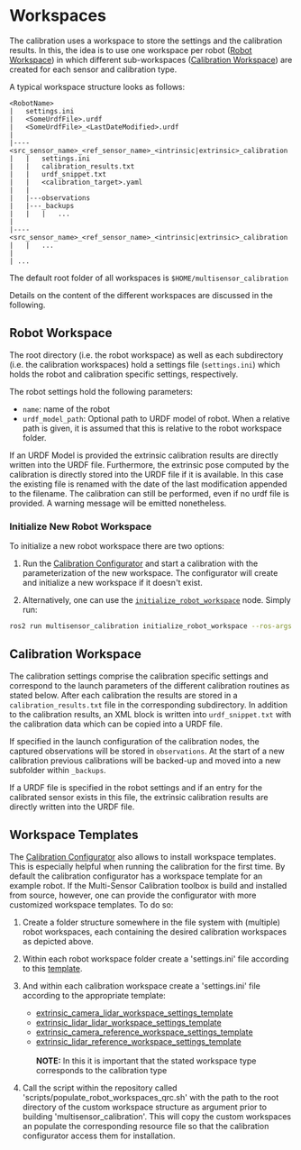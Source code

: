 # Workspaces

The calibration uses a workspace to store the settings and the calibration results.
In this, the idea is to use one workspace per robot ([Robot Workspace](#robot-workspace)) in which different sub-workspaces ([Calibration Workspace](#calibration-workspace)) are created for each sensor and calibration type.

A typical workspace structure looks as follows:

```text
<RobotName>
|   settings.ini
|   <SomeUrdfFile>.urdf   
|   <SomeUrdfFile>_<LastDateModified>.urdf 
|
|----<src_sensor_name>_<ref_sensor_name>_<intrinsic|extrinsic>_calibration
|   |   settings.ini
|   |   calibration_results.txt
|   |   urdf_snippet.txt
|   |   <calibration_target>.yaml
|   |   
|   |---observations
|   |---_backups
|   |   |   ...
|   
|----<src_sensor_name>_<ref_sensor_name>_<intrinsic|extrinsic>_calibration
|   |   ...
|
| ...
```

The default root folder of all workspaces is ```$HOME/multisensor_calibration```

Details on the content of the different workspaces are discussed in the following.

## Robot Workspace

The root directory (i.e. the robot workspace) as well as each subdirectory (i.e. the calibration workspaces) hold a settings file (```settings.ini```) which holds the robot and calibration specific settings, respectively.

The robot settings hold the following parameters:

- ```name```: name of the robot
- ```urdf_model_path```: Optional path to URDF model of robot. When a relative path is given, it is assumed that this is relative to the robot workspace folder.

If an URDF Model is provided the extrinsic calibration results are directly written into the URDF file.
Furthermore, the extrinsic pose computed by the calibration is directly stored into the URDF file if it is available. 
In this case the existing file is renamed with the date of the last modification appended to the filename.
The calibration can still be performed, even if no urdf file is provided. 
A warning message will be emitted nonetheless. 

### Initialize New Robot Workspace

To initialize a new robot workspace there are two options:

1. Run the [Calibration Configurator](tutorial.md#calibration-configurator) and start a calibration with the parameterization of the new workspace.
The configurator will create and initialize a new workspace if it doesn't exist.

2. Alternatively, one can use the [```initialize_robot_workspace```](nodes_and_nodelets.md#initialize_robot_workspace) node. Simply run:<br>
```bash
ros2 run multisensor_calibration initialize_robot_workspace --ros-args -p robot_ws_path:=<path_to_ws_dir> -p robot_name:=<robot_name> [-p urdf_model_path:=<path_to_file>]
```

## Calibration Workspace

The calibration settings comprise the calibration specific settings and correspond to the launch parameters of the different calibration routines as stated below.
After each calibration the results are stored in a ```calibration_results.txt``` file in the corresponding subdirectory.
In addition to the calibration results, an XML block is written into ```urdf_snippet.txt``` with the calibration data which can be copied into a URDF file.

If specified in the launch configuration of the calibration nodes, the captured observations will be stored in ```observations```.
At the start of a new calibration previous calibrations will be backed-up and moved into a new subfolder within ```_backups```.

If a URDF file is specified in the robot settings and if an entry for the calibrated sensor exists in this file, the extrinsic calibration results are directly written into the URDF file.

## Workspace Templates

The [Calibration Configurator](tutorial.md#calibration-configurator) also allows to install workspace templates. 
This is especially helpful when running the calibration for the first time.
By default the calibration configurator has a workspace template for an example robot. 
If the Multi-Sensor Calibration toolbox is build and installed from source, however, one can provide the configurator with more customized workspace templates.
To do so:

1. Create a folder structure somewhere in the file system with (multiple) robot workspaces, each containing the desired calibration workspaces as depicted above.
2. Within each robot workspace folder create a 'settings.ini' file according to this [template](assets/workspace_tempaltes/robot_ws_settings_template.ini).
3. And within each calibration workspace create a 'settings.ini' file according to the appropriate template:<br>
    - [extrinsic_camera_lidar_workspace_settings_template](assets/workspace_tempaltes/extrinsic_camera_lidar_calib_ws_settings_template.ini)
    - [extrinsic_lidar_lidar_workspace_settings_template](assets/workspace_tempaltes/extrinsic_lidar_lidar_calib_ws_settings_template.ini)
    - [extrinsic_camera_reference_workspace_settings_template](assets/workspace_tempaltes/extrinsic_camera_reference_calib_ws_settings_template.ini)
    - [extrinsic_lidar_reference_workspace_settings_template](assets/workspace_tempaltes/extrinsic_lidar_reference_calib_ws_settings_template.ini)<br><br>
**NOTE:** In this it is important that the stated workspace type corresponds to the calibration type

4. Call the script within the repository called 'scripts/populate_robot_workspaces_qrc.sh' with the path to the root directory of the custom workspace structure as argument prior to building 'multisensor_calibration'.
This will copy the custom workspaces an populate the corresponding resource file so that the calibration configurator access them for installation.